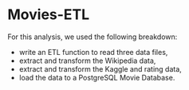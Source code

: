 # Movies-ETL
For this analysis, we used the following breakdown:

- write an ETL function to read three data files,
- extract and transform the Wikipedia data,
- extract and transform the Kaggle and rating data,
- load the data to a PostgreSQL Movie Database.
